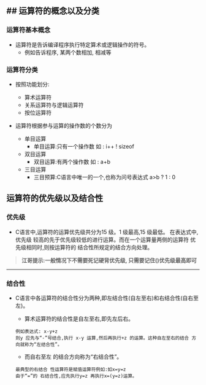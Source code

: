 ## ## 运算符的概念以及分类

### 运算符基本概念
- 运算符是告诉编译程序执行特定算术或逻辑操作的符号。
    + 例如告诉程序, 某两个数相加, 相减等

### 运算符分类

- 按照功能划分:
    + 算术运算符
    + 关系运算符与逻辑运算符
    + 按位运算符

- 运算符根据参与运算的操作数的个数分为
    + 单目运算
        * 单目运算:只有一个操作数 如 : i++ ! sizeof
    + 双目运算
        * 双目运算:有两个操作数 如 : a+b
    + 三目运算
        * 三目预算:C语言中唯一的一个,也称为问号表达式 a>b ? 1 : 0

## 运算符的优先级以及结合性

### 优先级

- C语言中,运算符的运算优先级共分为15 级。1 级最高,15 级最低。 在表达式中,优先级 较高的先于优先级较低的进行运算。而在一个运算量两侧的运算符 优先级相同时,则按运算符的 结合性所规定的结合方向处理。

 > **江哥提示:一般情况下不需要死记硬背优先级, 只需要记住()优先级最高即可**

---

### 结合性

- C语言中各运算符的结合性分为两种,即左结合性(自左至右)和右结合性(自右至左)。

    + 算术运算符的结合性是自左至右,即先左后右。
  ```
  例如表达式: x-y+z
  则y 应先与“-”号结合,执行 x-y 运算,然后再执行+z 的运算。这种自左至右的结合 方向就称为“左结合性”。
  ```

    + 而自右至左 的结合方向称为“右结合性”。
  ```
  最典型的右结合 性运算符是赋值运算符例如:如x=y=z
  由于“=”的 右结合性,应先执行y=z 再执行x=(y=z)运算。
  ```



